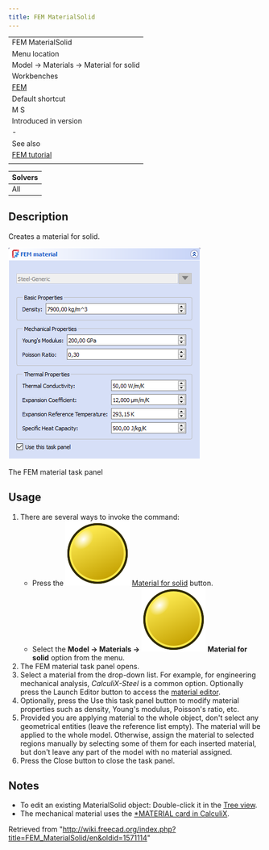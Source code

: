 ```yaml
---
title: FEM MaterialSolid
---
```


|                                              |
| -------------------------------------------- |
| FEM MaterialSolid                            |
| Menu location                                |
| Model → Materials → Material for solid       |
| Workbenches                                  |
| [FEM](/FEM_Workbench "FEM Workbench")        |
| Default shortcut                             |
| M S                                          |
| Introduced in version                        |
| -                                            |
| See also                                     |
| [FEM tutorial](/FEM_tutorial "FEM tutorial") |
|                                              |

| Solvers |
| ------- |
| All     |

## Description

Creates a material for solid.

![](/src/assets/images/FEMMaterialSolidProperties.png)

The FEM material task panel

## Usage

1. There are several ways to invoke the command:
   - Press the ![](/src/assets/images/FEM_MaterialSolid.svg) [Material for solid](/FEM_MaterialSolid "FEM MaterialSolid") button.
   - Select the **Model → Materials → ![](/src/assets/images/FEM_MaterialSolid.svg) Material for solid‏‎** option from the menu.
2. The FEM material task panel opens.
3. Select a material from the drop-down list. For example, for engineering mechanical analysis, _CalculiX-Steel_ is a common option. Optionally press the Launch Editor button to access the [material editor](/Material_Edit "Material Edit").
4. Optionally, press the Use this task panel button to modify material properties such as density, Young's modulus, Poisson's ratio, etc.
5. Provided you are applying material to the whole object, don't select any geometrical entities (leave the reference list empty). The material will be applied to the whole model. Otherwise, assign the material to selected regions manually by selecting some of them for each inserted material, but don't leave any part of the model with no material assigned.
6. Press the Close button to close the task panel.

## Notes

- To edit an existing MaterialSolid object: Double-click it in the [Tree view](/Tree_view "Tree view").
- The mechanical material uses the [\*MATERIAL card in CalculiX](https://web.mit.edu/calculix_v2.7/CalculiX/ccx_2.7/doc/ccx/node216.html).

Retrieved from "<http://wiki.freecad.org/index.php?title=FEM_MaterialSolid/en&oldid=1571114>"
